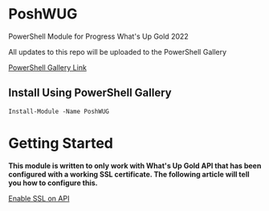 # PoshWUG
PowerShell Module for Progress What's Up Gold 2022

All updates to this repo will be uploaded to the PowerShell Gallery

[PowerShell Gallery Link](https://www.powershellgallery.com/packages/PoshWUG)

## Install Using PowerShell Gallery
`Install-Module -Name PoshWUG`

# Getting Started
**This module is written to only work with What's Up Gold API that has been configured with a working SSL certificate. The following article will tell you how to configure this.**

[Enable SSL on API](https://community.progress.com/s/article/Set-WhatsUp-Gold-API-for-SSL-TLS)